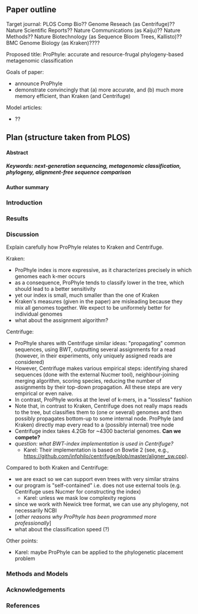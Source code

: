 ## Paper outline

Target journal: PLOS Comp Bio?? Genome Reseach (as Centrifuge)?? Nature Scientific Reports?? Nature Communications (as Kaiju)?? Nature Methods?? Nature Biotechnology (as Sequence Bloom Trees, Kallisto)?? BMC Genome Biology (as Kraken)????

Proposed title: ProPhyle: accurate and resource-frugal phylogeny-based metagenomic classification

Goals of paper: 
* announce ProPhyle
* demonstrate convincingly that (a) more accurate, and (b) much more memory efficient, than Kraken (and Centrifuge)

Model articles:
* ??

## Plan (structure taken from PLOS)

#### Abstract
##### Keywords: next-generation sequencing, metagenomic classification, phylogeny, alignment-free sequence comparison

#### Author summary

### Introduction

### Results

### Discussion

Explain carefully how ProPhyle relates to Kraken and Centrifuge.

Kraken: 
* ProPhyle index is more expressive, as it characterizes precisely in which genomes each k-mer occurs
* as a consequence, ProPhyle tends to classify lower in the tree, which should lead to a better sensitivity
* yet our index is small, much smaller than the one of Kraken
* Kraken's measures (given in the paper) are misleading because they mix all genomes together. We expect to be uniformely better for individual genomes
* what about the assignment algorithm?

Centrifuge:
* ProPhyle shares with Centrifuge similar ideas: "propagating" common sequences, using BWT, outputting several assignments for a read (however, in their experiments, only uniquely assigned reads are considered)
* However, Centrifuge makes various empirical steps: identifying shared sequences (done with the external Nucmer tool), neighbour-joining merging algorithm, scoring species, reducing the number of assignments by their top-down propagation. All these steps are very empirical or even naive. 
* In contrast, ProPhyle works at the level of k-mers, in a "lossless" fashion
* Note that, in contrast to Kraken, Centrifuge does not really maps reads to the tree, but classifies them to (one or several) genomes and then possibly propagates bottom-up to some internal node. ProPhyle (and Kraken) directly map every read to a (possibly internal) tree node
* Centrifuge index takes 4.2Gb for ~4300 bacterial genomes. **Can we compete?**
* *question: what BWT-index implementation is used in Centrifuge?*
   * Karel: Their implementation is based on Bowtie 2 (see, e.g., https://github.com/infphilo/centrifuge/blob/master/aligner_sw.cpp).

Compared to both Kraken and Centrifuge:
* we are exact so we can support even trees with very similar strains
* our program is "self-contained" i.e. does not use external tools (e.g. Centrifuge uses Nucmer for constructing the index)
   * Karel: unless we mask low complexity regions
* since we work with Newick tree format, we can use any phylogeny, not necessarily NCBI
* [*other reasons why ProPhyle has been programmed more professionally*]
* what about the classification speed (?)

Other points: 
* Karel: maybe ProPhyle can be applied to the phylogenetic placement problem

### Methods and Models

### Acknowledgements

### References
